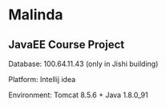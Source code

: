 # Malinda
## JavaEE Course Project

Database: 100.64.11.43 (only in Jishi building)

Platform: Intellij idea

Environment: Tomcat 8.5.6 + Java 1.8.0_91